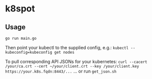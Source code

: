 # k8spot

## Usage
`go run main.go`

Then point your kubectl to the supplied config, e.g.:
`kubectl --kubeconfig=kubeconfig get nodes`

To pull corresponding API JSONs for your kubernetes:
`curl --cacert /your/ca.crt --cert ~/your/client.crt --key /your/client.key https://your.k8s.fqdn:8443/...`
... or run `get_json.sh`
